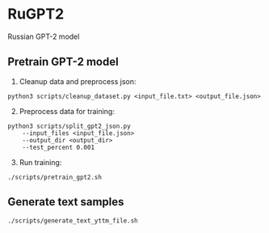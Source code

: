 # RuGPT2
Russian GPT-2 model

## Pretrain GPT-2 model

1. Cleanup data and preprocess json:
```
python3 scripts/cleanup_dataset.py <input_file.txt> <output_file.json>
```
2. Preprocess data for training:
```
python3 scripts/split_gpt2_json.py
    --input_files <input_file.json>
    --output_dir <output_dir>
    --test_percent 0.001
```
3. Run training:
```
./scripts/pretrain_gpt2.sh
```

## Generate text samples
```
./scripts/generate_text_yttm_file.sh
```
